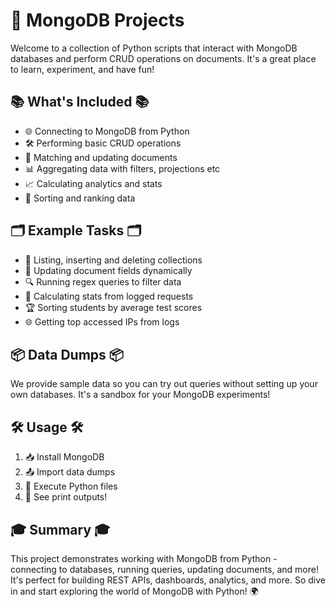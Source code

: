 # 🚀 MongoDB Projects

Welcome to a collection of Python scripts that interact with MongoDB databases and perform CRUD operations on documents. It's a great place to learn, experiment, and have fun!

## 📚 What's Included 📚

- 🌐 Connecting to MongoDB from Python 
- 🛠 Performing basic CRUD operations 
- 🎯 Matching and updating documents
- 📊 Aggregating data with filters, projections etc
- 📈 Calculating analytics and stats
- 🥇 Sorting and ranking data

## 🗂 Example Tasks 🗂

- 📝 Listing, inserting and deleting collections 
- 🔄 Updating document fields dynamically
- 🔍 Running regex queries to filter data 
- 🧮 Calculating stats from logged requests 
- 🏆 Sorting students by average test scores 
- 🌐 Getting top accessed IPs from logs 

## 📦 Data Dumps 📦

We provide sample data so you can try out queries without setting up your own databases. It's a sandbox for your MongoDB experiments!

## 🛠 Usage 🛠

1. 📥 Install MongoDB 
2. 📤 Import data dumps
3. 🐍 Execute Python files
4. 👀 See print outputs!

## 🎓 Summary 🎓

This project demonstrates working with MongoDB from Python - connecting to databases, running queries, updating documents, and more! It's perfect for building REST APIs, dashboards, analytics, and more. So dive in and start exploring the world of MongoDB with Python! 🌍
